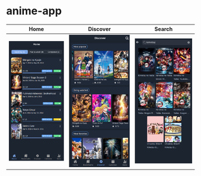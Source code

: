 # anime-app

Home             |  Discover             | Search
:-------------------------:|:-------------------------:|:-------------------------:
![](https://raw.githubusercontent.com/K-Amir/anime-app/main/src/assets/app-screenshots/home.png) |  ![](https://raw.githubusercontent.com/K-Amir/anime-app/main/src/assets/app-screenshots/discover.png) | ![](https://raw.githubusercontent.com/K-Amir/anime-app/main/src/assets/app-screenshots/search.png)
